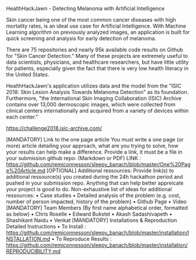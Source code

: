HealthHackJawn - Detecting Melanoma with Artificial Intelligence 

Skin cancer being one of the most common cancer diseases with high mortality rates, is an ideal use case for Artificial Intelligence. With Machine Learning algorithm on previously analyzed images, an application is built for quick screening and analysis for early detection of melanoma.

There are 75 repositories and nearly 95k available code results on Github for "Skin Cancer Detection." Many of these projects are extremely useful to data scientists, physicians, and healthcare researchers, but have little utility for patients, especially given the fact that there is very low health literacy in the United States.

HealthHackJawn's application utilizes data and the model from the "ISIC 2018: Skin Lesion Analysis Towards Melanoma Detection" as its foundation. Furthermore, "the International Skin Imaging Collaboration (ISIC) Archive contains over 13,000 dermoscopic images, which were collected from clinical centers internationally and acquired from a variety of devices within each center."

https://challenge2018.isic-archive.com/

[MANDATORY] Link to the one page article You must write a one page (or more) article detailing your approach, what are you trying to solve, how your results can help make a difference. Provide a link, it must be a file in your submission github repo: (Markdown or PDF) LINK : https://github.com/remiconnesson/sleepy_banach/blob/master/One%20Page%20Article.md [OPTIONAL] Additional ressources: Provide link(s) to additional ressource(s) you created during the 24h hackathon period and pushed in your submission repo. Anything that can help better appreicate your project is good to do. Non-exhaustive list of ideas for additional ressources: •	Case studies •	Detailed analysis of the problem (e.g. cost, number of person impacted, history of the problem) •	Github Page •	Video [MANDATORY] Team Members (By first name alphabetical order, formatted as below) •	Chris Roselle •	Edward Bukstel •	Akash Sadashivapeth •	Shashikant Naidu •	Venkat [MANDATORY] Installations & Reproduction Detailed Instructions •	To Install : https://github.com/remiconnesson/sleepy_banach/blob/master/installation/INSTALLATION.md •	To Reproduce Results : https://github.com/remiconnesson/sleepy_banach/blob/master/installation/REPRODUCIBILITY.md
